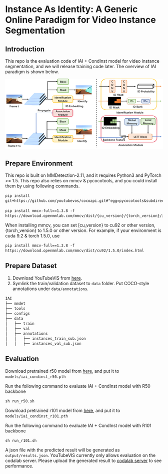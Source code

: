 # Instance As Identity: A Generic Online Paradigm for Video Instance Segmentation

## Introduction
This repo is the evaluation code of IAI + CondInst model for video instance segmentation, and we will release training code later. The overview of IAI paradigm is shown below. 

<img src='doc/IAI_framework.png'>

## Prepare Environment
This repo is built on MMDetection-2.11, and it requires Python3 and PyTorch >= 1.5. This repo also relies on mmcv & pycocotools, and you could install them by using following commands.
```
pip install git+https://github.com/youtubevos/cocoapi.git#"egg=pycocotools&subdirectory=PythonAPI"

pip install mmcv-full==1.3.8 -f https://download.openmmlab.com/mmcv/dist/{cu_version}/{torch_version}/index.html
```
When installing mmcv, you can set [cu_version} to cu92 or other version, {torch_version} to 1.5.0 or other version.
For example, if your environment is cuda 9.2 & torch 1.5.0, use 
```
pip install mmcv-full==1.3.8 -f https://download.openmmlab.com/mmcv/dist/cu92/1.5.0/index.html
```

## Prepare Dataset
1. Download YouTubeVIS from [here](https://youtube-vos.org/dataset/vis/).
2. Symlink the train/validation dataset to `data` folder. Put COCO-style annotations under `data/annotations`.
```
IAI
├── mmdet
├── tools
├── configs
├── data
│   ├── train
│   ├── val
│   ├── annotations
│   │   ├── instances_train_sub.json
│   │   ├── instances_val_sub.json
```

## Evaluation 
Download pretrained r50 model from [here](https://drive.google.com/file/d/1v6DJKjoiBvwO0jAR3fNTLfnpAP4ZaEh8/view?usp=sharing), and put it to `models/iai_condinst_r50.pth`

Run the following command to evaluate IAI + CondInst model with R50 backbone
```
sh run_r50.sh
```

Download pretrained r101 model from [here](https://drive.google.com/file/d/18tKT_b37CPaZL6AMaA5_sfOSzTnNxzsk/view?usp=sharing), and put it to `models/iai_condinst_r101.pth`

Run the following command to evaluate IAI + CondInst model with R101 backbone
```
sh run_r101.sh
```

A json file with the predicted result will be generated as ```output/results.json```. YouTubeVIS currently only allows evaluation on the codalab server. Please upload the generated result to [codalab server](https://competitions.codalab.org/competitions/20128) to see performance.
